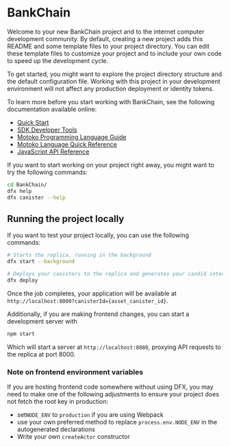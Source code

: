 # BankChain

Welcome to your new BankChain project and to the internet computer development community.
By default, creating a new project adds this README and some template files to your
project directory. You can edit these template files to customize your project and to
include your own code to speed up the development cycle.

To get started, you might want to explore the project directory structure and the default
configuration file. Working with this project in your development environment will not
affect any production deployment or identity tokens.

To learn more before you start working with BankChain, see the following documentation
available online:

- [Quick Start](https://sdk.dfinity.org/docs/quickstart/quickstart-intro.html)
- [SDK Developer Tools](https://sdk.dfinity.org/docs/developers-guide/sdk-guide.html)
- [Motoko Programming Language Guide](https://sdk.dfinity.org/docs/language-guide/motoko.html)
- [Motoko Language Quick Reference](https://sdk.dfinity.org/docs/language-guide/language-manual.html)
- [JavaScript API Reference](https://erxue-5aaaa-aaaab-qaagq-cai.raw.ic0.app)

If you want to start working on your project right away, you might want to try the
following commands:

```bash
cd BankChain/
dfx help
dfx canister --help
```

## Running the project locally

If you want to test your project locally, you can use the following commands:

```bash
# Starts the replica, running in the background
dfx start --background

# Deploys your canisters to the replica and generates your candid interface
dfx deploy
```

Once the job completes, your application will be available at
`http://localhost:8000?canisterId={asset_canister_id}`.

Additionally, if you are making frontend changes, you can start a development server with

```bash
npm start
```

Which will start a server at `http://localhost:8080`, proxying API requests to the replica
at port 8000.

### Note on frontend environment variables

If you are hosting frontend code somewhere without using DFX, you may need to make one of
the following adjustments to ensure your project does not fetch the root key in
production:

- set`NODE_ENV` to `production` if you are using Webpack
- use your own preferred method to replace `process.env.NODE_ENV` in the autogenerated
  declarations
- Write your own `createActor` constructor
